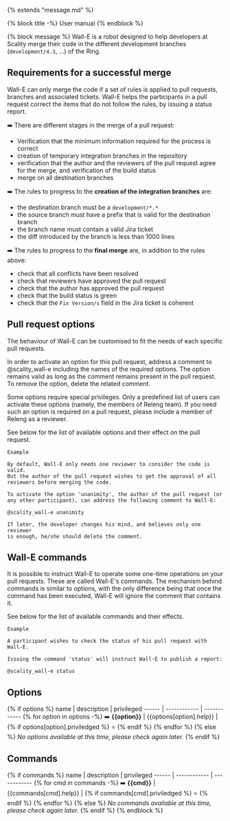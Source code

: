 {% extends "message.md" %}

{% block title -%}
User manual
{% endblock %}

{% block message %}
Wall-E is a robot designed to help developers at Scality merge their code
in the different development branches (`development/4.3`, ...) of the Ring.

## Requirements for a successful merge ##

Wall-E can only merge the code if a set of rules is applied to pull requests,
branches and associated tickets. Wall-E helps the participants in a
pull request correct the items that do not follow the rules, by issuing a
status report.

:arrow_right: There are different stages in the merge of a pull request:

* Verification that the minimum information required for the process is
  correct
* creation of temporary integration branches in the repository
* verification that the author and the reviewers of the pull request
  agree for the merge, and verification of the build status
* merge on all destination branches

:arrow_right: The rules to progress to the **creation of the integration branches** are:

* the destination branch must be a `development/*.*`
* the source branch must have a prefix that is valid for the destination
  branch
* the branch name must contain a valid Jira ticket
* the diff introduced by the branch is less than 1000 lines


:arrow_right: The rules to progress to the **final merge** are, in addition to the rules
   above:

* check that all conflicts have been resolved
* check that reviewers have approved the pull request
* check that the author has approved the pull request
* check that the build status is green
* check that the `Fix Version/s` field in the Jira ticket is coherent

## Pull request options ##

The behaviour of Wall-E can be customised to fit the needs of each specific
pull requests.

In order to activate an option for this pull request, address a comment to
@scality_wall-e including the names of the required options. The option remains
valid as long as the comment remains present in the pull request. To remove the
option, delete the related comment.

Some options require special privileges. Only a predefined list of users can
activate these options (namely, the members of Releng team). If you need such
an option is required on a pull request, please include a member of Releng as
a reviewer.

See below for the list of available options and their effect on the
pull request.

    Example

    By default, Wall-E only needs one reviewer to consider the code is valid.
    But the author of the pull request wishes to get the approval of all
    reviewers before merging the code.

    To activate the option 'unanimity', the author of the pull request (or
    any other participant), can address the following comment to Wall-E:

    @scality_wall-e unanimity

    If later, the developer changes his mind, and believes only one reviewer
    is enough, he/she should delete the comment.

## Wall-E commands ##

It is possible to instruct Wall-E to operate some one-time operations on your
pull requests. These are called Wall-E's commands. The mechanism behind
commands is similar to options, with the only difference being that once the
command has been executed, Wall-E will ignore the comment that contains it.

See below for the list of available commands and their effects.

    Example

    A participant wishes to check the status of his pull request with Wall-E.

    Issuing the command 'status' will instruct Wall-E to publish a report:

    @scality_wall-e status

## Options ##

{% if options %}
name   | description  | privileged
------ | ------------ | ------------
{% for option in options -%}
:arrow_right: **{{option}}** | {{options[option].help}} | {% if options[option].priviledged %} :star: {% endif %}
{% endfor %}
{% else %}
*No options available at this time, please check again later.*
{% endif %}

## Commands ##

{% if commands %}
name   | description  | privileged
------ | ------------ | ------------
{% for cmd in commands -%}
:arrow_right: **{{cmd}}** | {{commands[cmd].help}} | {% if commands[cmd].priviledged %} :star: {% endif %}
{% endfor %}
{% else %}
*No commands available at this time, please check again later.*
{% endif %}
{% endblock %}
